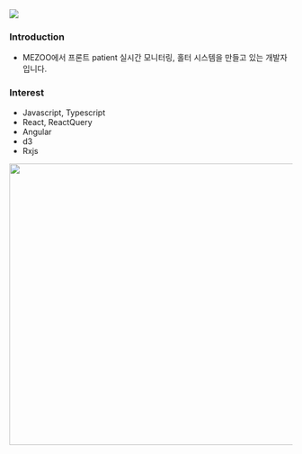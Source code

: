 <img src="https://github-readme-stats.vercel.app/api?username=dudn1933&show_icons=true&theme=radical" />

### Introduction
- MEZOO에서 프론트 patient 실시간 모니터링, 홀터 시스템을 만들고 있는 개발자 입니다.

### Interest
- Javascript, Typescript
- React, ReactQuery
- Angular
- d3
- Rxjs

<a href="https://github.com/devxb/gitanimals">
<img
  src="https://render.gitanimals.org/farms/dudn1933"
  width="600"
  height="500"
/>
</a>
